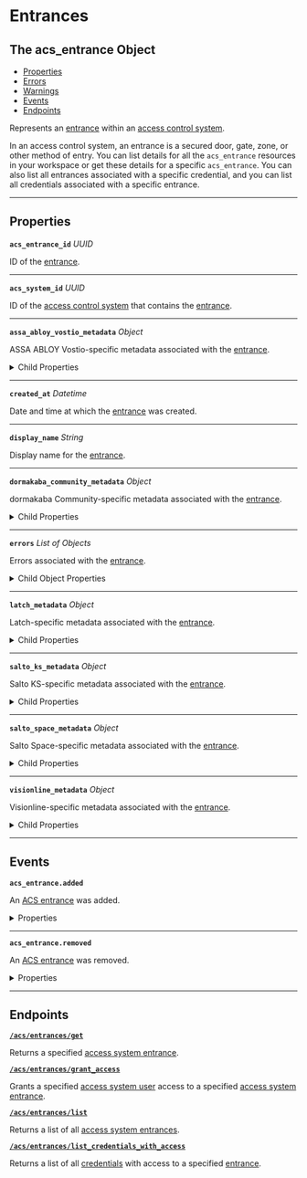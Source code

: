 # Entrances

## The acs_entrance Object

- [Properties](./#properties)
- [Errors](./#errors)
- [Warnings](./#warnings)
- [Events](./#events)
- [Endpoints](./#endpoints)


Represents an [entrance](../../../capability-guides/access-systems/retrieving-entrance-details.md) within an [access control system](https://docs.seam.co/latest/capability-guides/access-systems).

In an access control system, an entrance is a secured door, gate, zone, or other method of entry. You can list details for all the `acs_entrance` resources in your workspace or get these details for a specific `acs_entrance`. You can also list all entrances associated with a specific credential, and you can list all credentials associated with a specific entrance.

---
## Properties

**`acs_entrance_id`** *UUID*

ID of the [entrance](../../../capability-guides/access-systems/retrieving-entrance-details.md).




---

**`acs_system_id`** *UUID*

ID of the [access control system](https://docs.seam.co/latest/capability-guides/access-systems) that contains the [entrance](../../../capability-guides/access-systems/retrieving-entrance-details.md).




---

**`assa_abloy_vostio_metadata`** *Object*

ASSA ABLOY Vostio-specific metadata associated with the [entrance](../../../capability-guides/access-systems/retrieving-entrance-details.md).



<details>
  <summary>Child Properties</summary>

  <ul>
  <li>
    <strong><code>door_name</code></strong> <i>String</i>
  </li>
  <li>
    <strong><code>door_number</code></strong> <i>Number</i>
  </li>
  <li>
    <strong><code>door_type</code></strong> <i>Enum</i>
    <details>
        <summary>Enum values:</summary>
    
        - <code>CommonDoor`</code>
        - <code>EntranceDoor`</code>
        - <code>GuestDoor`</code>
        - <code>Elevator`</code>
    </details>
  </li>
  <li>
    <strong><code>pms_id</code></strong> <i>String</i>
  </li>
  <li>
    <strong><code>stand_open</code></strong> <i>Boolean</i>
  </li>
  </ul>
</details>

---

**`created_at`** *Datetime*

Date and time at which the [entrance](../../../capability-guides/access-systems/retrieving-entrance-details.md) was created.




---

**`display_name`** *String*

Display name for the [entrance](../../../capability-guides/access-systems/retrieving-entrance-details.md).




---

**`dormakaba_community_metadata`** *Object*

dormakaba Community-specific metadata associated with the [entrance](../../../capability-guides/access-systems/retrieving-entrance-details.md).



<details>
  <summary>Child Properties</summary>

  <ul>
  <li>
    <strong><code>access_point_name</code></strong> <i>String</i>
  </li>
  </ul>
</details>

---

**`errors`** *List* *of Objects*

Errors associated with the [entrance](../../../capability-guides/access-systems/retrieving-entrance-details.md).



<details>
  <summary>Child Object Properties</summary>

  <strong><code>error_code</code></strong> <i>String</i>
  
    Unique identifier of the type of error. Enables quick recognition and categorization of the issue.

  <strong><code>message</code></strong> <i>String</i>
  
    Detailed description of the error. Provides insights into the issue and potentially how to rectify it.
</details>

---

**`latch_metadata`** *Object*

Latch-specific metadata associated with the [entrance](../../../capability-guides/access-systems/retrieving-entrance-details.md).



<details>
  <summary>Child Properties</summary>

  <ul>
  <li>
    <strong><code>accessibility_type</code></strong> <i>String</i>
  </li>
  <li>
    <strong><code>door_name</code></strong> <i>String</i>
  </li>
  <li>
    <strong><code>door_type</code></strong> <i>String</i>
  </li>
  <li>
    <strong><code>is_connected</code></strong> <i>Boolean</i>
  </li>
  </ul>
</details>

---

**`salto_ks_metadata`** *Object*

Salto KS-specific metadata associated with the [entrance](../../../capability-guides/access-systems/retrieving-entrance-details.md).



<details>
  <summary>Child Properties</summary>

  <ul>
  <li>
    <strong><code>battery_level</code></strong> <i>String</i>
  </li>
  <li>
    <strong><code>door_name</code></strong> <i>String</i>
  </li>
  <li>
    <strong><code>intrusion_alarm</code></strong> <i>Boolean</i>
  </li>
  <li>
    <strong><code>left_open_alarm</code></strong> <i>Boolean</i>
  </li>
  <li>
    <strong><code>lock_type</code></strong> <i>String</i>
  </li>
  <li>
    <strong><code>locked_state</code></strong> <i>String</i>
  </li>
  <li>
    <strong><code>online</code></strong> <i>Boolean</i>
  </li>
  <li>
    <strong><code>privacy_mode</code></strong> <i>Boolean</i>
  </li>
  </ul>
</details>

---

**`salto_space_metadata`** *Object*

Salto Space-specific metadata associated with the [entrance](../../../capability-guides/access-systems/retrieving-entrance-details.md).



<details>
  <summary>Child Properties</summary>

  <ul>
  <li>
    <strong><code>door_description</code></strong> <i>String</i>
  </li>
  <li>
    <strong><code>door_name</code></strong> <i>String</i>
  </li>
  <li>
    <strong><code>ext_door_id</code></strong> <i>String</i>
  </li>
  </ul>
</details>

---

**`visionline_metadata`** *Object*

Visionline-specific metadata associated with the [entrance](../../../capability-guides/access-systems/retrieving-entrance-details.md).



<details>
  <summary>Child Properties</summary>

  <ul>
  <li>
    <strong><code>door_category</code></strong> <i>Enum</i>
    <details>
        <summary>Enum values:</summary>
    
        - <code>entrance`</code>
        - <code>guest`</code>
        - <code>elevator reader`</code>
        - <code>common`</code>
        - <code>common (PMS)`</code>
    </details>
  </li>
  <li>
    <strong><code>door_name</code></strong> <i>String</i>
  </li>
  <li>
    <strong><code>profiles</code></strong> <i>List</i> <i>of Objects</i>
    
    - <strong><code>visionline_door_profile_id</code></strong> <i>String</i>
    
    
    - <strong><code>visionline_door_profile_type</code></strong> <i>Enum</i>
    <details>
        <summary>Enum values:</summary>
    
        - <code>BLE`</code>
        - <code>commonDoor`</code>
        - <code>touch`</code>
    </details>
    
  </li>
  </ul>
</details>

---


## Events

**`acs_entrance.added`**

An [ACS entrance](https://docs.seam.co/latest/capability-guides/retrieving-entrance-details) was added.

<details>

<summary>Properties</summary>

<strong><code>acs_entrance_id</code></strong> <i>UUID</i>

<strong><code>acs_system_id</code></strong> <i>UUID</i>

  ID of the access system.

<strong><code>connected_account_id</code></strong> <i>UUID</i>

  ID of the connected account.

<strong><code>created_at</code></strong> <i>Datetime</i>

  Date and time at which the event was created.

<strong><code>event_id</code></strong> <i>UUID</i>

  ID of the event.

<strong><code>event_type</code></strong> <i>Enum</i>

  Value: `acs_entrance.added`

<strong><code>occurred_at</code></strong> <i>Datetime</i>

  Date and time at which the event occurred.

<strong><code>workspace_id</code></strong> <i>UUID</i>

  ID of the workspace associated with the event.
</details>

---

**`acs_entrance.removed`**

An [ACS entrance](https://docs.seam.co/latest/capability-guides/retrieving-entrance-details) was removed.

<details>

<summary>Properties</summary>

<strong><code>acs_entrance_id</code></strong> <i>UUID</i>

<strong><code>acs_system_id</code></strong> <i>UUID</i>

  ID of the access system.

<strong><code>connected_account_id</code></strong> <i>UUID</i>

  ID of the connected account.

<strong><code>created_at</code></strong> <i>Datetime</i>

  Date and time at which the event was created.

<strong><code>event_id</code></strong> <i>UUID</i>

  ID of the event.

<strong><code>event_type</code></strong> <i>Enum</i>

  Value: `acs_entrance.removed`

<strong><code>occurred_at</code></strong> <i>Datetime</i>

  Date and time at which the event occurred.

<strong><code>workspace_id</code></strong> <i>UUID</i>

  ID of the workspace associated with the event.
</details>

---

## Endpoints


[**`/acs/entrances/get`**](./get.md)

Returns a specified [access system entrance](../../../capability-guides/access-systems/retrieving-entrance-details.md).


[**`/acs/entrances/grant_access`**](./grant_access.md)

Grants a specified [access system user](https://docs.seam.co/latest/capability-guides/access-systems/user-management) access to a specified [access system entrance](../../../capability-guides/access-systems/retrieving-entrance-details.md).


[**`/acs/entrances/list`**](./list.md)

Returns a list of all [access system entrances](../../../capability-guides/access-systems/retrieving-entrance-details.md).


[**`/acs/entrances/list_credentials_with_access`**](./list_credentials_with_access.md)

Returns a list of all [credentials](../../../capability-guides/access-systems/managing-credentials.md) with access to a specified [entrance](../../../capability-guides/access-systems/retrieving-entrance-details.md).



